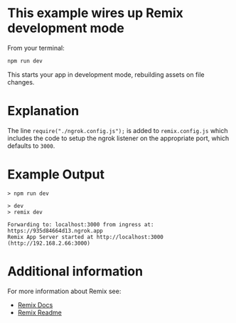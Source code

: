 # This example wires up Remix development mode

From your terminal:

```sh
npm run dev
```

This starts your app in development mode, rebuilding assets on file changes.

# Explanation

The line `require("./ngrok.config.js");` is added to `remix.config.js` which includes the code to setup the ngrok listener on the appropriate port, which defaults to `3000`.

# Example Output

```
> npm run dev

> dev
> remix dev

Forwarding to: localhost:3000 from ingress at: https://935d84664d13.ngrok.app
Remix App Server started at http://localhost:3000 (http://192.168.2.66:3000)
```

# Additional information

For more information about Remix see:

- [Remix Docs](https://remix.run/docs)
- [Remix Readme](REMIX-README.md)
